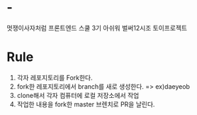 # -
멋쟁이사자처럼 프론트엔드 스쿨 3기 아쉬워 벌써12시조 토이프로젝트



# Rule

1. 각자 레포지토리를 Fork한다.
2. fork한 레포지토리에서 branch를 새로 생성한다. => ex)daeyeob
3. clone해서 각자 컴퓨터에 로컬 저장소에서 작업
4. 작업한 내용을 fork한 master 브렌치로 PR을 날린다. 
